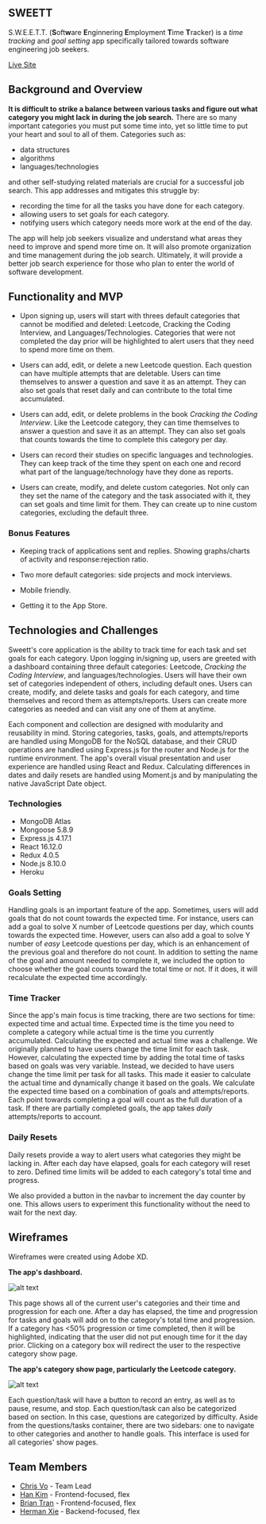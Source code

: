 ## SWEETT

S.W.E.E.T.T. (**S**oft**w**are **E**nginnering **E**mployment **T**ime **T**racker) is a _time tracking_ and _goal setting_ app specifically tailored towards software engineering job seekers. 

[Live Site](https://sweett-gs.herokuapp.com/)

## Background and Overview

**It is difficult to strike a balance between various tasks and figure out what category you might lack in during the job search.** There are so many important categories you must put some time into, yet so little time to put your heart and soul to all of them. Categories such as:
* data structures
* algorithms
* languages/technologies

and other self-studying related materials are crucial for a successful job search. This app addresses and mitigates this struggle by:

* recording the time for all the tasks you have done for each category. 
* allowing users to set goals for each category.
* notifying users which category needs more work at the end of the day.

The app will help job seekers visualize and understand what areas they need to improve and spend more time on. It will also promote organization and time management during the job search. Ultimately, it will provide a better job search experience for those who plan to enter the world of software development.

## Functionality and MVP

* Upon signing up, users will start with threes default categories that cannot be modified and deleted: Leetcode, Cracking the Coding Interview, and Languages/Technologies. Categories that were not completed the day prior will be highlighted to alert users that they need to spend more time on them.

* Users can add, edit, or delete a new Leetcode question. Each question can have multiple attempts that are deletable. Users can time themselves to answer a question and save it as an attempt. They can also set goals that reset daily and can contribute to the total time accumulated.

* Users can add, edit, or delete problems in the book _Cracking the Coding Interview_. Like the Leetcode category, they can time themselves to answer a question and save it as an attempt. They can also set goals that counts towards the time to complete this category per day.

* Users can record their studies on specific languages and technologies. They can keep track of the time they spent on each one and record what part of the language/technology have they done as reports.

* Users can create, modify, and delete custom categories. Not only can they set the name of the category and the task associated with it, they can set goals and time limit for them. They can create up to nine custom categories, excluding the default three.

### Bonus Features

* Keeping track of applications sent and replies. Showing graphs/charts of activity and response:rejection ratio.

* Two more default categories: side projects and mock interviews.

* Mobile friendly.

* Getting it to the App Store.

## Technologies and Challenges

Sweett's core application is the ability to track time for each task and set goals for each category. Upon logging in/signing up, users are greeted with a dashboard containing three default categories: Leetcode, _Cracking the Coding Interview_, and languages/technologies. Users will have their own set of categories independent of others, including default ones. Users can create, modify, and delete tasks and goals for each category, and time themselves and record them as attempts/reports. Users can create more categories as needed and can visit any one of them at anytime. 

Each component and collection are designed with modularity and reusability in mind. Storing categories, tasks, goals, and attempts/reports are handled using MongoDB for the NoSQL database, and their CRUD operations are handled using Express.js for the router and Node.js for the runtime environment. The app's overall visual presentation and user experience are handled using React and Redux. Calculating differences in dates and daily resets are handled using Moment.js and by manipulating the native JavaScript Date object.

### Technologies
* MongoDB Atlas
* Mongoose 5.8.9
* Express.js 4.17.1
* React 16.12.0
* Redux 4.0.5
* Node.js 8.10.0
* Heroku

### Goals Setting

Handling goals is an important feature of the app. Sometimes, users will add goals that do not count towards the expected time. For instance, users can add a goal to solve X number of Leetcode questions per day, which counts towards the expected time. However, users can also add a goal to solve Y number of _easy_ Leetcode questions per day, which is an enhancement of the previous goal and therefore do not count. In addition to setting the name of the goal and amount needed to complete it, we included the option to choose whether the goal counts toward the total time or not. If it does, it will recalculate the expected time accordingly.

### Time Tracker

Since the app's main focus is time tracking, there are two sections for time: expected time and actual time. Expected time is the time you need to complete a category while actual time is the time you currently accumulated. Calculating the expected and actual time was a challenge. We originally planned to have users change the time limit for each task. However, calculating the expected time by adding the total time of tasks based on goals was very variable. Instead, we decided to have users change the time limit per task for all tasks. This made it easier to calculate the actual time and dynamically change it based on the goals. We calculate the expected time based on a combination of goals and attempts/reports. Each point towards completing a goal will count as the full duration of a task. If there are partially completed goals, the app takes _daily_ attempts/reports to account.

### Daily Resets

Daily resets provide a way to alert users what categories they might be lacking in. After each day have elapsed, goals for each category will reset to zero. Defined time limits will be added to each category's total time and progress.

We also provided a button in the navbar to increment the day counter by one. This allows users to experiment this functionality without the need to wait for the next day.

## Wireframes

Wireframes were created using Adobe XD.

**The app's dashboard.**

![alt text](https://i.imgur.com/tKDa8kR.png)

This page shows all of the current user's categories and their time and progression for each one. After a day has elapsed, the time and progression for tasks and goals will add on to the category's total time and progression. If a category has <50% progression or time completed, then it will be highlighted, indicating that the user did not put enough time for it the day prior. Clicking on a category box will redirect the user to the respective category show page.







**The app's category show page, particularly the Leetcode category.**

![alt text](https://i.imgur.com/K8MJlMP.png)

Each question/task will have a button to record an entry, as well as to pause, resume, and stop. Each question/task can also be categorized based on section. In this case, questions are categorized by difficulty. Aside from the questions/tasks container, there are two sidebars: one to navigate to other categories and another to handle goals. This interface is used for all categories' show pages.

## Team Members

* [Chris Vo](https://github.com/vochrisk) - Team Lead
* [Han Kim](https://github.com/kimhandole) - Frontend-focused, flex
* [Brian Tran](https://github.com/btran1994) - Frontend-focused, flex
* [Herman Xie](https://github.com/hxie3) - Backend-focused, flex
